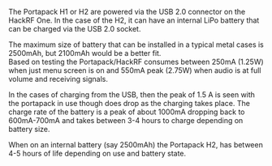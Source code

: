The Portapack H1 or H2 are powered via the USB 2.0 connector on the HackRF One. In the case of the H2, it can have an internal LiPo battery that can be charged via the USB 2.0 socket. 

The maximum size of battery that can be installed in a typical metal cases is 2500mAh, but 2100mAh would be a better fit.  
Based on testing the Portapack/HackRF consumes between 250mA (1.25W) when just menu screen is on and 550mA peak (2.75W) when audio is at full volume and receiving signals.

In the cases of charging from the USB, then the peak of 1.5 A is seen with the portapack in use though does drop as the charging takes place. The charge rate of the battery is a peak of about 1000mA dropping back to 600mA-700mA and takes between 3-4 hours to charge depending on battery size.

When on an internal battery (say 2500mAh) the Portapack H2, has between 4-5 hours  of life depending on use and battery state. 

